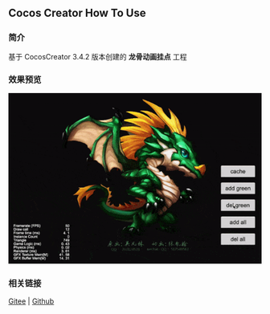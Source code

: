 ## Cocos Creator How To Use

### 简介

基于 CocosCreator 3.4.2 版本创建的 **龙骨动画挂点** 工程

### 效果预览
![image](../../gif/202203/2022030404.gif)

### 相关链接
[Gitee](https://gitee.com/mirrors_cocos-creator/test-cases-3d/tree/v3.0/assets/cases/dragonbones) | [Github](https://github.com/cocos-creator/test-cases-3d/tree/v3.0/assets/cases/dragonbones)